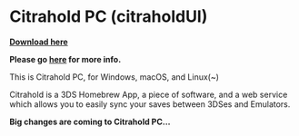 # Citrahold PC (citraholdUI)

**[Download here](https://github.com/regimensocial/citraholdUI/releases/latest)**

**Please go [here](https://github.com/regimensocial/Citrahold-3DS) for more info.**

This is Citrahold PC, for Windows, macOS, and Linux(~)

Citrahold is a 3DS Homebrew App, a piece of software, and a web service which allows you to easily sync your saves between 3DSes and Emulators.

**Big changes are coming to Citrahold PC...**
